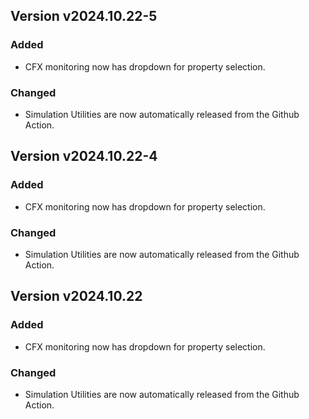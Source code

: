 ## Version v2024.10.22-5

### Added

- CFX monitoring now has dropdown for property selection.

### Changed

- Simulation Utilities are now automatically released from the Github Action.

## Version v2024.10.22-4

### Added

- CFX monitoring now has dropdown for property selection.

### Changed

- Simulation Utilities are now automatically released from the Github Action.

## Version v2024.10.22

### Added

- CFX monitoring now has dropdown for property selection.

### Changed

- Simulation Utilities are now automatically released from the Github Action.
